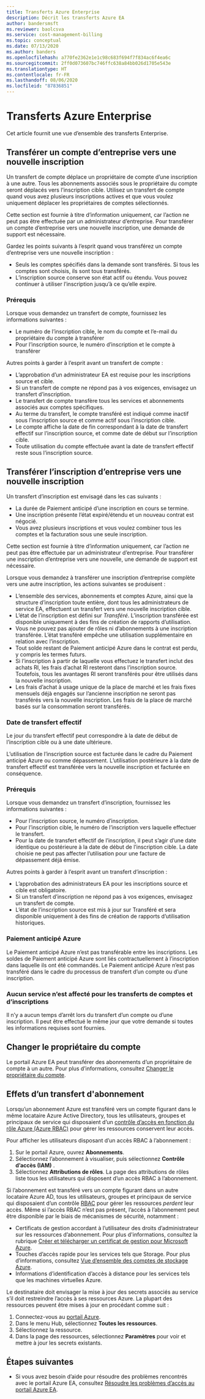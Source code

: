```yaml
---
title: Transferts Azure Enterprise
description: Décrit les transferts Azure EA
author: bandersmsft
ms.reviewer: baolcsva
ms.service: cost-management-billing
ms.topic: conceptual
ms.date: 07/13/2020
ms.author: banders
ms.openlocfilehash: a770fe2362e1e1c98c683f694f7f834ac6f4ea6c
ms.sourcegitcommit: 2ff0d073607bc746ffc638a84bb026d1705e543e
ms.translationtype: HT
ms.contentlocale: fr-FR
ms.lasthandoff: 08/06/2020
ms.locfileid: "87836851"
---
```

# <a name="azure-enterprise-transfers"></a>Transferts Azure Enterprise

Cet article fournit une vue d’ensemble des transferts Enterprise.

## <a name="transfer-an-enterprise-account-to-a-new-enrollment"></a>Transférer un compte d’entreprise vers une nouvelle inscription

Un transfert de compte déplace un propriétaire de compte d’une inscription à une autre. Tous les abonnements associés sous le propriétaire du compte seront déplacés vers l’inscription cible. Utilisez un transfert de compte quand vous avez plusieurs inscriptions actives et que vous voulez uniquement déplacer les propriétaires de comptes sélectionnés.

Cette section est fournie à titre d’information uniquement, car l’action ne peut pas être effectuée par un administrateur d’entreprise. Pour transférer un compte d’entreprise vers une nouvelle inscription, une demande de support est nécessaire.

Gardez les points suivants à l’esprit quand vous transférez un compte d’entreprise vers une nouvelle inscription :

- Seuls les comptes spécifiés dans la demande sont transférés. Si tous les comptes sont choisis, ils sont tous transférés.
- L’inscription source conserve son état actif ou étendu. Vous pouvez continuer à utiliser l’inscription jusqu’à ce qu’elle expire.

### <a name="prerequisites"></a>Prérequis

Lorsque vous demandez un transfert de compte, fournissez les informations suivantes :

- Le numéro de l’inscription cible, le nom du compte et l’e-mail du propriétaire du compte à transférer
- Pour l’inscription source, le numéro d’inscription et le compte à transférer

Autres points à garder à l’esprit avant un transfert de compte :

- L’approbation d’un administrateur EA est requise pour les inscriptions source et cible.
- Si un transfert de compte ne répond pas à vos exigences, envisagez un transfert d’inscription.
- Le transfert de compte transfère tous les services et abonnements associés aux comptes spécifiques.
- Au terme du transfert, le compte transféré est indiqué comme inactif sous l’inscription source et comme actif sous l’inscription cible.
- Le compte affiche la date de fin correspondant à la date de transfert effectif sur l’inscription source, et comme date de début sur l’inscription cible.
- Toute utilisation du compte effectuée avant la date de transfert effectif reste sous l’inscription source.

## <a name="transfer-enterprise-enrollment-to-a-new-one"></a>Transférer l’inscription d’entreprise vers une nouvelle inscription

Un transfert d’inscription est envisagé dans les cas suivants :

- La durée de Paiement anticipé d’une inscription en cours se termine.
- Une inscription présente l’état expiré/étendu et un nouveau contrat est négocié.
- Vous avez plusieurs inscriptions et vous voulez combiner tous les comptes et la facturation sous une seule inscription.

Cette section est fournie à titre d’information uniquement, car l’action ne peut pas être effectuée par un administrateur d’entreprise. Pour transférer une inscription d’entreprise vers une nouvelle, une demande de support est nécessaire.

Lorsque vous demandez à transférer une inscription d’entreprise complète vers une autre inscription, les actions suivantes se produisent :

- L’ensemble des services, abonnements et comptes Azure, ainsi que la structure d’inscription toute entière, dont tous les administrateurs de service EA, effectuent un transfert vers une nouvelle inscription cible.
- L’état de l’inscription est défini sur _Transféré_. L’inscription transférée est disponible uniquement à des fins de création de rapports d’utilisation.
- Vous ne pouvez pas ajouter de rôles ni d’abonnements à une inscription transférée. L’état transféré empêche une utilisation supplémentaire en relation avec l’inscription.
- Tout solde restant de Paiement anticipé Azure dans le contrat est perdu, y compris les termes futurs.
-    Si l’inscription à partir de laquelle vous effectuez le transfert inclut des achats RI, les frais d’achat RI resteront dans l’inscription source. Toutefois, tous les avantages RI seront transférés pour être utilisés dans la nouvelle inscription.
-    Les frais d’achat à usage unique de la place de marché et les frais fixes mensuels déjà engagés sur l’ancienne inscription ne seront pas transférés vers la nouvelle inscription. Les frais de la place de marché basés sur la consommation seront transférés.

### <a name="effective-transfer-date"></a>Date de transfert effectif

Le jour du transfert effectif peut correspondre à la date de début de l’inscription cible ou à une date ultérieure.

L’utilisation de l’inscription source est facturée dans le cadre du Paiement anticipé Azure ou comme dépassement. L’utilisation postérieure à la date de transfert effectif est transférée vers la nouvelle inscription et facturée en conséquence.

### <a name="prerequisites"></a>Prérequis

Lorsque vous demandez un transfert d’inscription, fournissez les informations suivantes :

- Pour l’inscription source, le numéro d’inscription.
- Pour l’inscription cible, le numéro de l’inscription vers laquelle effectuer le transfert.
- Pour la date de transfert effectif de l’inscription, il peut s’agir d’une date identique ou postérieure à la date de début de l’inscription cible. La date choisie ne peut pas affecter l’utilisation pour une facture de dépassement déjà émise.

Autres points à garder à l’esprit avant un transfert d’inscription :

- L’approbation des administrateurs EA pour les inscriptions source et cible est obligatoire.
- Si un transfert d’inscription ne répond pas à vos exigences, envisagez un transfert de compte.
- L’état de l’inscription source est mis à jour sur Transféré et sera disponible uniquement à des fins de création de rapports d’utilisation historiques.

### <a name="azure-prepayment"></a>Paiement anticipé Azure

Le Paiement anticipé Azure n’est pas transférable entre les inscriptions. Les soldes de Paiement anticipé Azure sont liés contractuellement à l’inscription dans laquelle ils ont été commandés. Le Paiement anticipé Azure n’est pas transféré dans le cadre du processus de transfert d’un compte ou d’une inscription.

### <a name="no-services-affected-for-account-and-enrollment-transfers"></a>Aucun service n’est affecté pour les transferts de comptes et d’inscriptions

Il n’y a aucun temps d’arrêt lors du transfert d’un compte ou d’une inscription. Il peut être effectué le même jour que votre demande si toutes les informations requises sont fournies.

## <a name="change-account-owner"></a>Changer le propriétaire du compte

Le portail Azure EA peut transférer des abonnements d’un propriétaire de compte à un autre. Pour plus d’informations, consultez [Changer le propriétaire du compte](ea-portal-get-started.md#change-account-owner).

## <a name="subscription-transfer-effects"></a>Effets d’un transfert d'abonnement

Lorsqu’un abonnement Azure est transféré vers un compte figurant dans le même locataire Azure Active Directory, tous les utilisateurs, groupes et principaux de service qui disposaient d’un [contrôle d’accès en fonction du rôle Azure (Azure RBAC)](../../role-based-access-control/overview.md) pour gérer les ressources conservent leur accès.

Pour afficher les utilisateurs disposant d’un accès RBAC à l’abonnement :

1. Sur le portail Azure, ouvrez **Abonnements**.
2. Sélectionnez l’abonnement à visualiser, puis sélectionnez **Contrôle d’accès (IAM)** .
3. Sélectionnez **Attributions de rôles**. La page des attributions de rôles liste tous les utilisateurs qui disposent d’un accès RBAC à l’abonnement.

Si l’abonnement est transféré vers un compte figurant dans un autre locataire Azure AD, tous les utilisateurs, groupes et principaux de service qui disposaient d’un contrôle [RBAC](../../role-based-access-control/overview.md) pour gérer les ressources _perdent_ leur accès. Même si l’accès RBAC n’est pas présent, l’accès à l’abonnement peut être disponible par le biais de mécanismes de sécurité, notamment :

- Certificats de gestion accordant à l’utilisateur des droits d’administrateur sur les ressources d’abonnement. Pour plus d'informations, consultez la rubrique [Créer et télécharger un certificat de gestion pour Microsoft Azure](../../cloud-services/cloud-services-certs-create.md).
- Touches d’accès rapide pour les services tels que Storage. Pour plus d’informations, consultez [Vue d’ensemble des comptes de stockage Azure](../../storage/common/storage-account-overview.md).
- Informations d’identification d’accès à distance pour les services tels que les machines virtuelles Azure.

Le destinataire doit envisager la mise à jour des secrets associés au service s’il doit restreindre l’accès à ses ressources Azure. La plupart des ressources peuvent être mises à jour en procédant comme suit :

1. Connectez-vous au [portail Azure](https://portal.azure.com/).
2. Dans le menu Hub, sélectionnez **Toutes les ressources**.
3. Sélectionnez la ressource.
4. Dans la page des ressources, sélectionnez **Paramètres** pour voir et mettre à jour les secrets existants.

## <a name="next-steps"></a>Étapes suivantes

- Si vous avez besoin d’aide pour résoudre des problèmes rencontrés avec le portail Azure EA, consultez [Résoudre les problèmes d’accès au portail Azure EA](ea-portal-troubleshoot.md).